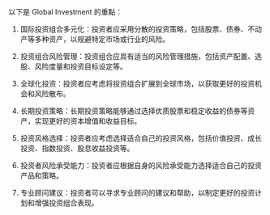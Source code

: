 

以下是 Global Investment 的重點：

1. 国际投资组合多元化：投资者应采用分散的投资策略，包括股票、债券、不动产等多种资产，以规避特定市场或行业的风险。

2. 投资组合风险管理：投资组合应具有适当的风险管理措施，包括资产配置、选股、风险度量和投资目标设定等。

3. 全球化投资：投资者应考虑将投资组合扩展到全球市场，以获取更好的投资机会和风险散布。

4. 长期投资策略：长期投资策略能够通过选择优质股票和稳定收益的债券等资产，实现更好的资本增值和收益目标。

5. 投资风格选择：投资者应考虑选择适合自己的投资风格，包括价值投资、成长投资、指数投资、股息收益投资等。

6. 投资者风险承受能力：投资者应根据自身的风险承受能力选择适合自己的投资产品和策略。

7. 专业顾问建议：投资者可以寻求专业顾问的建议和帮助，以制定更好的投资计划和增强投资组合表现。